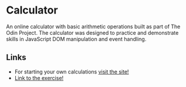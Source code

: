 # Calculator
An online calculator with basic arithmetic operations built as part of The Odin Project.
The calculator was designed to practice and demonstrate skills in JavaScript DOM manipulation and event handling.

## Links
- For starting your own calculations [visit the site!](https://frost3dwave.github.io/Calculator/)
- [Link to the exercise!](https://www.theodinproject.com/lessons/foundations-calculator)